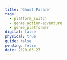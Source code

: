 ```yaml
---
title: 'Ghost Parade'
tags:
  - platform_switch
  - genre_action-adventure
  - genre_platformer
digital: false
physical: true
guide: false
pending: false
date: 2020-05-27
---
```

